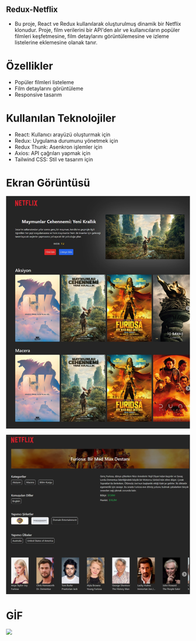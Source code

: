 ## Redux-Netflix

- Bu proje, React ve Redux kullanılarak oluşturulmuş dinamik bir Netflix klonudur. Proje, film verilerini bir API'den alır ve kullanıcıların popüler filmleri keşfetmesine, film detaylarını görüntülemesine ve izleme listelerine eklemesine olanak tanır.

# Özellikler
-  Popüler filmleri listeleme
-  Film detaylarını görüntüleme
-  Responsive tasarım

# Kullanılan Teknolojiler
- React: Kullanıcı arayüzü oluşturmak için
- Redux: Uygulama durumunu yönetmek için
- Redux Thunk: Asenkron işlemler için
- Axios: API çağrıları yapmak için
- Tailwind CSS: Stil ve tasarım için

# Ekran Görüntüsü
![](N%20redux.jpeg)

![](N%20redux%202.jpeg)

# GİF
![](ntf%20redux%20‐%20Clipchamp%20ile%20yapıldı.gif)
 
